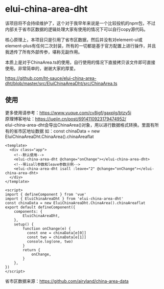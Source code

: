 # elui-china-area-dht
该项目将不会持续维护了，这个对于我早年来说是一个比较投机的npm包，不过内部关于省市区数据的逻辑处理大家有使用的情况下可以自行copy源代码。

核心原理上，本项目只是引用了省市区数据，然后并没有对element-ui或element-plus有任何二次封装，所有的一切都是基于官方配置上进行操作，并且我透传了所有外部传参，堪称无副作用。

本质上是对于ChinaArea.ts的使用，自行使用的情况下直接拷贝该文件即可直接使用。非常简单的，谢谢大家的厚爱。

https://github.com/ht-sauce/elui-china-area-dht/blob/master/src/EluiChinaAreaDht/src/ChinaArea.ts
## 使用
更多使用请参考：https://www.yuque.com/cv8igf/gaxplg/btzy5i  
原理博客地址：https://juejin.cn/post/6914110923179474952/  
elui-china-area-dht会导出ChinaArea()对象，用以进行数据格式转换。里面有所有的省市区地址数据 
如：const chinaData = new EluiChinaAreaDht.ChinaArea().chinaAreaflat
```$xslt
<template>
  <div class="app">
    <!--默认使用-->
    <elui-china-area-dht @change="onChange"></elui-china-area-dht>
    <!--带isall参数和leave参数示例-->
    <elui-china-area-dht isall :leave="2" @change="onChange"></elui-china-area-dht>
  </div>
</template>

<script>
import { defineComponent } from 'vue'
import { EluiChinaAreaDht } from 'elui-china-area-dht'
const chinaData = new EluiChinaAreaDht.ChinaArea().chinaAreaflat
export default defineComponent({
    components: {
        EluiChinaAreaDht,
    },
    setup() {
        function onChange(e) {
          const one = chinaData[e[0]]
          const two = chinaData[e[1]]
          console.log(one, two)
        }
        return {
            onChange,
        }
    },
})
</script>
```
省市区数据来源：https://github.com/airyland/china-area-data  
